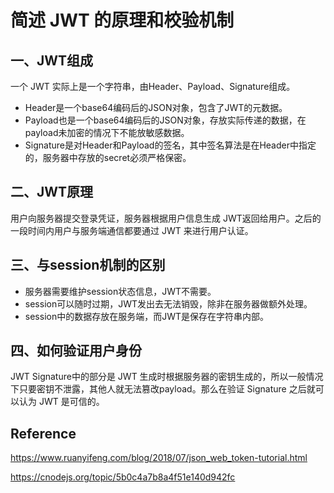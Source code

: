 # 简述 JWT 的原理和校验机制

## 一、JWT组成

一个 JWT 实际上是一个字符串，由Header、Payload、Signature组成。

- Header是一个base64编码后的JSON对象，包含了JWT的元数据。
- Payload也是一个base64编码后的JSON对象，存放实际传递的数据，在payload未加密的情况下不能放敏感数据。
- Signature是对Header和Payload的签名，其中签名算法是在Header中指定的，服务器中存放的secret必须严格保密。

## 二、JWT原理

用户向服务器提交登录凭证，服务器根据用户信息生成 JWT返回给用户。之后的一段时间内用户与服务端通信都要通过 JWT 来进行用户认证。

## 三、与session机制的区别

- 服务器需要维护session状态信息，JWT不需要。
- session可以随时过期，JWT发出去无法销毁，除非在服务器做额外处理。
- session中的数据存放在服务端，而JWT是保存在字符串内部。

## 四、如何验证用户身份

JWT Signature中的部分是 JWT 生成时根据服务器的密钥生成的，所以一般情况下只要密钥不泄露，其他人就无法篡改payload。那么在验证 Signature 之后就可以认为 JWT 是可信的。



## Reference

https://www.ruanyifeng.com/blog/2018/07/json_web_token-tutorial.html

https://cnodejs.org/topic/5b0c4a7b8a4f51e140d942fc